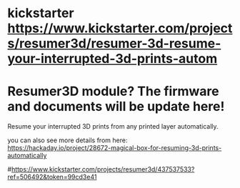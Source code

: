 # kickstarter https://www.kickstarter.com/projects/resumer3d/resumer-3d-resume-your-interrupted-3d-prints-autom

# Resumer3D module? The firmware and documents will be update here!


Resume your interrupted 3D prints from any printed layer automatically.
 


you can also see more details from here:
https://hackaday.io/project/28672-magical-box-for-resuming-3d-prints-automatically

#https://www.kickstarter.com/projects/resumer3d/437537533?ref=506492&token=99cd3e41





